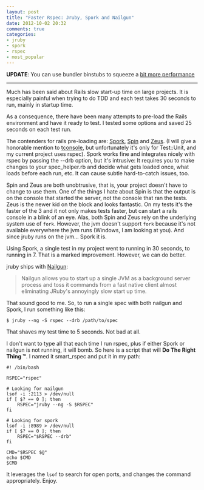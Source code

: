 ```yaml
---
layout: post
title: "Faster Rspec: Jruby, Spork and Nailgun"
date: 2012-10-02 20:32
comments: true
categories:
- jruby
- spork
- rspec
- most_popular
---
```


**UPDATE**: You can use bundler binstubs to squeeze a [bit more performance][6]

---

Much has been said about Rails slow start-up time on large projects. It is especially painful when
trying to do TDD and each test takes 30 seconds to run, mainly in startup time.

As a consequence, there have been many attempts to pre-load the Rails environment and have it ready to test. I tested some options
and saved 25 seconds on each test run.

<!-- more -->

The contenders for rails pre-loading are: [Spork][1], [Spin][2] and [Zeus][3]. (I will give a honorable mention to [tconsole][4], but unfortunately it's only
for Test::Unit, and my current project uses rspec). Spork works fine and integrates nicely with rspec by passing the --drb option,
but it's intrusive: It requires you to make changes to your spec_helper.rb and decide what gets loaded once, what loads before each run, etc.
It can cause subtle hard-to-catch issues, too.

Spin and Zeus are both unobtrusive, that is, your project doesn't have to change to use them. One of the things I hate about Spin is that the
output is on the console that started the server, not the console that ran the tests. Zeus is the newer kid on the block and looks fantastic.
On my tests it's the faster of the 3 and it not only makes tests faster, but can start a rails console in a blink of an eye. Alas,  both Spin and
Zeus rely on the underlying system use of ```fork```. However, the jvm doesn't support ```fork``` because it's not available everywhere the jvm
runs (Windows, I am looking at you).	 And since jruby runs on the jvm... Spork it is.

Using Spork, a single test in my project went to running in 30 seconds, to running in 7. That is a marked improvement. However, we can do better.

jruby ships with [Nailgun][5]:

> Nailgun allows you to start up a single JVM as a background server process and toss it commands from a fast native client almost eliminating JRuby's annoyingly slow start up time.

That sound good to me. So, to run a single spec with both nailgun and Spork, I run something like this:

```
$ jruby --ng -S rspec --drb /path/to/spec
```

That shaves my test time to 5 seconds. Not bad at all.

I don't want to type all that each time I run rspec, plus if either Spork or nailgun is not running, it will bomb. So here is a script
that will **Do The Right Thing &trade;**. I named it smart_rspec and put it in my path:

```shell
#! /bin/bash

RSPEC="rspec"

# Looking for nailgun
lsof -i :2113 > /dev/null
if [ $? == 0 ]; then
	RSPEC="jruby --ng -S $RSPEC"
fi

# Looking for spork
lsof -i :8989 > /dev/null
if [ $? == 0 ]; then
	RSPEC="$RSPEC --drb"
fi

CMD="$RSPEC $@"
echo $CMD
$CMD
```

It leverages the ```lsof``` to search for open ports, and changes the command appropriately. Enjoy.

[1]: https://github.com/sporkrb/spork
[2]: https://github.com/jstorimer/spin
[3]: https://github.com/burke/zeus
[4]: https://github.com/commondream/tconsole
[5]: http://kenai.com/projects/jruby/pages/JRubyWithNailgun
[6]: /blog/2013/03/27/fater-rspec-jruby/

